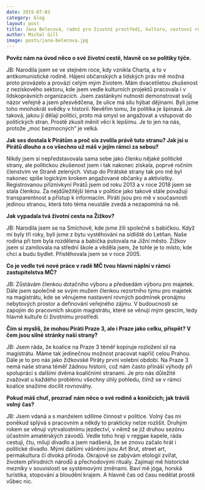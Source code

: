 ```yaml
---
date: 2019-07-03
category: blog
layout: post
title: Jana Belecová, radní pro životní prostředí, kulturu, cestovní ruch, ochranu památek a strategické plánování
author: Michal Gill
image: posts/jana-belecova.jpg
---
```


**Pověz nám na úvod něco o své životní cestě, hlavně co se politiky týče.**

JB:  Narodila jsem se ve stejném roce, kdy vznikla Charta, a to v antikomunistické rodině. Hájení občanských a lidských práv mě možná proto provázelo a provází celým mým životem.  Mám dvacetiletou zkušenost z neziskového sektoru, kde jsem vedle kulturních projektů pracovala i v lidskoprávních organizacích. Jsem zastánkyní nutnosti demonstrovat svůj názor veřejně a jsem přesvědčena, že ulice má sílu hýbat dějinami. Byli jsme toho mnohokrát svědky v historii. Nevěřím tomu, že politika je špinavá. Je taková, jakou jí dělají politici, proto má smysl se angažovat a vstupovat do politických stran. Prostě zkusit měnit věci k lepšímu. Je to jen na nás, protože „moc bezmocných“ je velká.

**Jak ses dostala k Pirátům a proč sis zvolila právě tuto stranu? Jak jsi u Pirátů dlouho a co všechno už máš v jejím rámci za sebou?**

Nikdy jsem si nepředstavovala sama sebe jako členku nějaké politické strany, ale politickou zkušenost jsem i tak nakonec získala, poprvé ročním členstvím ve Straně zelených. Vstup do Pirátské strany tak pro mě byl nakonec spíše logickým krokem angažované občanky a aktivistky. Registrovanou příznivkyní Pirátů jsem od roku 2013 a v roce 2018 jsem se stala členkou. Za nejdůležitější téma v politice jako takové stále považuji transparentnost a přístup k informacím. Piráti jsou pro mě v současnosti jedinou stranou, která toto téma neustále zvedá a nezapomíná na ně.

**Jak vypadala tvá životní cesta na Žižkov?**

JB: Narodila jsem se na Smíchově, kde jsme žili společně s babičkou. Když mi byly tři roky, byli jsme z bytu vystěhováni na sídliště do Letňan. Naše rodina při tom byla rozdělena a babička putovala na Jižní město. Žižkov jsem si zamilovala na střední škole a věděla jsem, že tohle je to místo, kde chci a budu bydlet. Přistěhovala jsem se v roce 2005.

**Co je vedle tvé nové práce v radě MČ tvou hlavní náplní v rámci zastupitelstva MČ?**

JB:  Zůstávám členkou dotačního výboru a předsedám výboru pro majetek. Dále jsem společně se svým mužem členkou rezortního týmu pro majetek na magistrátu, kde se věnujeme nastavení rovných podmínek pronájmu nebytových prostor a definování veřejného zájmu. V budoucnosti se zapojím do pracovních skupin magistrátu, které se věnují mým gescím, tedy hlavně kultuře či životnímu prostředí.

**Čím si myslíš, že mohou Piráti Praze 3, ale i Praze jako celku, přispět? V čem jsou silné stránky naší strany?**

JB: Jsem ráda, že koalice na Praze 3 téměř kopíruje rozložení sil na magistrátu. Máme tak jedinečnou možnost pracovat napříč celou Prahou. Dále je to pro nás jako žižkovské Piráty první volební období. Na Praze 3 nemá naše strana téměř žádnou historii, což nám často přináší výhody při spolupráci s dalšími dvěma koaličními stranami. Je pro nás důležité zvažovat u každého problému všechny úhly pohledu, čímž se v rámci koalice snažíme docílit rovnováhy.

**Pokud máš chuť, prozraď nám něco o své rodině a koníčcích; jak trávíš volný čas?**

JB: Jsem vdaná a s manželem sdílíme činnost v politice. Volný čas mi poněkud splývá s pracovním a někdy to prakticky nelze rozlišit. Druhým rokem se věnuji vytrvalostnímu jezdectví, v němž se již druhou sezónu účastním amatérských závodů. Vedle toho hraji v reggae kapele, ráda cestuji, čtu, miluji divadlo a jsem nadšená, že se znovu začalo hrát i politické divadlo. Mými dalšími vášněmi jsou Art Brut, street art, permakultura či divoká příroda. Okrajově se zabývám etologií zvířat, životem přírodních národů a přechodovými rituály. Zajímají mě historické mezníky v souvislosti se systémovými změnami. Baví mě jóga, horská turistika, stopování a bloudění krajem. A hlavně čas od času nedělat prostě vůbec nic.




